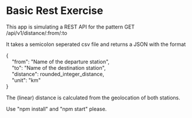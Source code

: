 # Basic Rest Exercise

This app is simulating a REST API for the pattern GET /api/v1/distance/:from/:to

It takes a semicolon seperated csv file and returns a JSON with the format

{\
&nbsp;&nbsp;&nbsp;&nbsp;"from": "Name of the departure station",\
&nbsp;&nbsp;&nbsp;&nbsp;"to": "Name of the destination station",\
&nbsp;&nbsp;&nbsp;&nbsp;"distance": rounded_integer_distance,\
&nbsp;&nbsp;&nbsp;&nbsp;"unit": "km"\
}


The (linear) distance is calculated from the geolocation of both stations.

Use "npm install" and "npm start" please.
